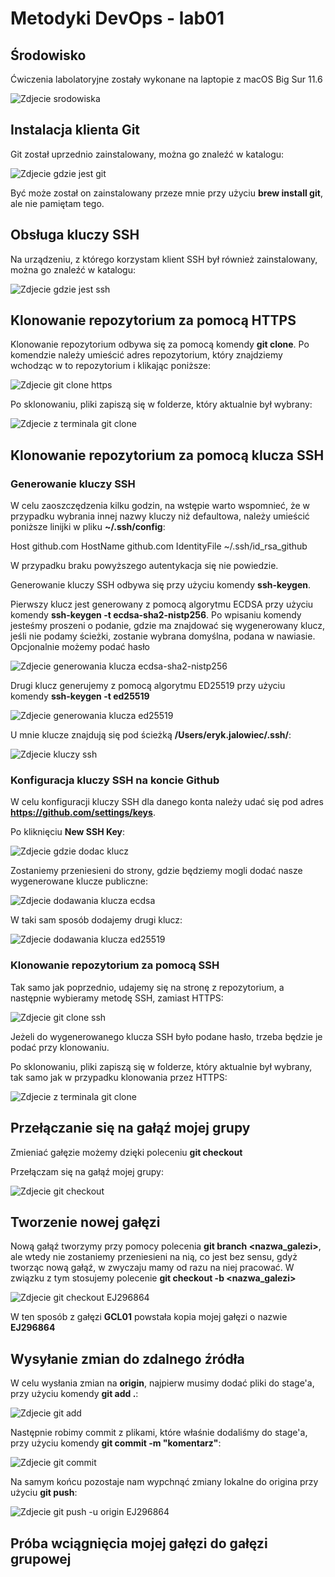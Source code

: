 # Metodyki DevOps - lab01

## Środowisko

Ćwiczenia labolatoryjne zostały wykonane na laptopie z macOS Big Sur 11.6

![Zdjecie srodowiska](screenshots/macos-big-siur.png)

## Instalacja klienta Git

Git został uprzednio zainstalowany, można go znaleźć w katalogu:

![Zdjecie gdzie jest git](screenshots/which-git.png)

Być może został on zainstalowany przeze mnie przy użyciu **brew install git**, ale nie pamiętam tego.

## Obsługa kluczy SSH

Na urządzeniu, z którego korzystam klient SSH był również zainstalowany, można go znaleźć w katalogu:

![Zdjecie gdzie jest ssh](screenshots/which-ssh.png)

## Klonowanie repozytorium za pomocą HTTPS

Klonowanie repozytorium odbywa się za pomocą komendy **git clone**. Po komendzie należy umieścić adres repozytorium, który znajdziemy wchodząc w to repozytorium i klikając poniższe:

![Zdjecie git clone https](screenshots/git-clone-https.png)

Po sklonowaniu, pliki zapiszą się w folderze, który aktualnie był wybrany:

![Zdjecie z terminala git clone](screenshots/git-clone-https-terminal.png)

## Klonowanie repozytorium za pomocą klucza SSH

### Generowanie kluczy SSH

W celu zaoszczędzenia kilku godzin, na wstępie warto wspomnieć, że w przypadku wybrania innej nazwy kluczy niż defaultowa, należy umieścić poniższe linijki w pliku **~/.ssh/config**:

Host github.com
    HostName github.com
    IdentityFile ~/.ssh/id_rsa_github


 W przypadku braku powyższego autentykacja się nie powiedzie.

Generowanie kluczy SSH odbywa się przy użyciu komendy **ssh-keygen**.

Pierwszy klucz jest generowany z pomocą algorytmu ECDSA przy użyciu komendy **ssh-keygen -t ecdsa-sha2-nistp256**. 
Po wpisaniu komendy jesteśmy proszeni o podanie, gdzie ma znajdować się wygenerowany klucz, jeśli nie podamy ścieżki, zostanie wybrana domyślna, podana w nawiasie. Opcjonalnie możemy podać hasło

![Zdjecie generowania klucza ecdsa-sha2-nistp256](screenshots/ssh-keygen-ecdsa-sha2-nistp256.png)

Drugi klucz generujemy z pomocą algorytmu ED25519 przy użyciu komendy **ssh-keygen -t ed25519**

![Zdjecie generowania klucza ed25519](screenshots/ssh-keygen-ed25519.png)

U mnie klucze znajdują się pod ścieżką **/Users/eryk.jalowiec/.ssh/**:

![Zdjecie kluczy ssh](screenshots/ssh-keys.png)

### Konfiguracja kluczy SSH na koncie Github

W celu konfiguracji kluczy SSH dla danego konta należy udać się pod adres **https://github.com/settings/keys**.

Po kliknięciu **New SSH Key**:

![Zdjecie gdzie dodac klucz](screenshots/ssh-key-add.png)

 Zostaniemy przeniesieni do strony, gdzie będziemy mogli dodać nasze wygenerowane klucze publiczne:

![Zdjecie dodawania klucza ecdsa](screenshots/ssh-ecdsa-key-add.png)

W taki sam sposób dodajemy drugi klucz:

![Zdjecie dodawania klucza ed25519](screenshots/ssh-ed25519-key-add.png)

### Klonowanie repozytorium za pomocą SSH

Tak samo jak poprzednio, udajemy się na stronę z repozytorium, a następnie wybieramy metodę SSH, zamiast HTTPS:

![Zdjecie git clone ssh](screenshots/git-clone-ssh.png)

Jeżeli do wygenerowanego klucza SSH było podane hasło, trzeba będzie je podać przy klonowaniu.

Po sklonowaniu, pliki zapiszą się w folderze, który aktualnie był wybrany, tak samo jak w przypadku klonowania przez HTTPS:

![Zdjecie z terminala git clone](screenshots/git-clone-ssh-terminal.png)

## Przełączanie się na gałąź mojej grupy

Zmieniać gałęzie możemy dzięki poleceniu **git checkout**

Przełączam się na gałąź mojej grupy:

![Zdjecie git checkout](screenshots/git-checkout-gcl01.png)

## Tworzenie nowej gałęzi

Nową gałąź tworzymy przy pomocy polecenia **git branch <nazwa_galezi>**, ale wtedy nie zostaniemy przeniesieni na nią, co jest bez sensu, gdyż tworząc nową gałąź, w zwyczaju mamy od razu na niej pracować. W związku z tym stosujemy polecenie **git checkout -b <nazwa_galezi>**

![Zdjecie git checkout EJ296864](screenshots/git-checkout-b-EJ296864.png)

W ten sposób z gałęzi **GCL01** powstała kopia mojej gałęzi o nazwie **EJ296864**

## Wysyłanie zmian do zdalnego źródła

W celu wysłania zmian na **origin**, najpierw musimy dodać pliki do stage'a, przy użyciu komendy **git add .**:

![Zdjecie git add](git-add.png)

Następnie robimy commit z plikami, które właśnie dodaliśmy do stage'a, przy użyciu komendy **git commit -m "komentarz"**:

![Zdjecie git commit](git-commit.png)

Na samym końcu pozostaje nam wypchnąć zmiany lokalne do origina przy użyciu **git push**:

![Zdjecie git push -u origin EJ296864](git-push-u-origin-EJ296864.png)

## Próba wciągnięcia mojej gałęzi do gałęzi grupowej


